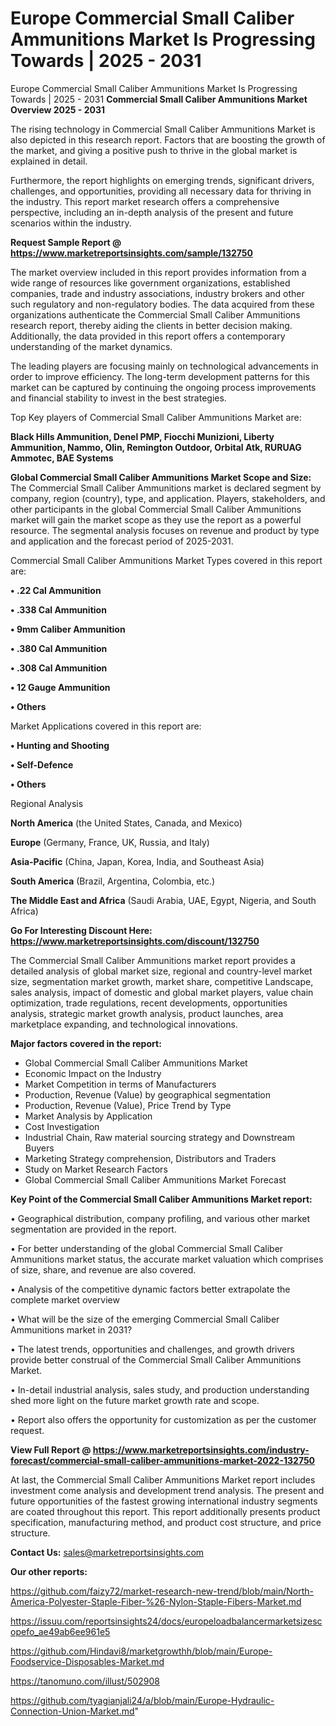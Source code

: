 # Europe Commercial Small Caliber Ammunitions Market Is Progressing Towards | 2025 - 2031
Europe Commercial Small Caliber Ammunitions Market Is Progressing Towards | 2025 - 2031
<Strong> Commercial Small Caliber Ammunitions Market Overview 2025 - 2031</strong>

The rising technology in Commercial Small Caliber Ammunitions Market is also depicted in this research report. Factors that are boosting the growth of the market, and giving a positive push to thrive in the global market is explained in detail.

Furthermore, the report highlights on emerging trends, significant drivers, challenges, and opportunities, providing all necessary data for thriving in the industry. This report market research offers a comprehensive perspective, including an in-depth analysis of the present and future scenarios within the industry.

<strong>Request Sample Report @ <a href=https://www.marketreportsinsights.com/sample/132750>https://www.marketreportsinsights.com/sample/132750</a></strong>

The market overview included in this report provides information from a wide range of resources like government organizations, established companies, trade and industry associations, industry brokers and other such regulatory and non-regulatory bodies. The data acquired from these organizations authenticate the Commercial Small Caliber Ammunitions research report, thereby aiding the clients in better decision making. Additionally, the data provided in this report offers a contemporary understanding of the market dynamics.

The leading players are focusing mainly on technological advancements in order to improve efficiency. The long-term development patterns for this market can be captured by continuing the ongoing process improvements and financial stability to invest in the best strategies.

Top Key players of Commercial Small Caliber Ammunitions Market are:

<strong>Black Hills Ammunition, Denel PMP, Fiocchi Munizioni, Liberty Ammunition, Nammo, Olin, Remington Outdoor, Orbital Atk, RURUAG Ammotec, BAE Systems</strong>

<strong><b>Global Commercial Small Caliber Ammunitions Market Scope and Size:</b></strong>
The Commercial Small Caliber Ammunitions market is declared segment by company, region (country), type, and application. Players, stakeholders, and other participants in the global Commercial Small Caliber Ammunitions market will gain the market scope as they use the report as a powerful resource. The segmental analysis focuses on revenue and product by type and application and the forecast period of 2025-2031.

Commercial Small Caliber Ammunitions Market Types covered in this report are:

<strong>• .22 Cal Ammunition

• .338 Cal Ammunition

• 9mm Caliber Ammunition

• .380 Cal Ammunition

• .308 Cal Ammunition

• 12 Gauge Ammunition

• Others</strong>

Market Applications covered in this report are:

<strong>• Hunting and Shooting

• Self-Defence

• Others</strong> 

Regional Analysis

<strong>North America</strong> (the United States, Canada, and Mexico)

<strong>Europe</strong> (Germany, France, UK, Russia, and Italy)

<strong>Asia-Pacific</strong> (China, Japan, Korea, India, and Southeast Asia)

<strong>South America</strong> (Brazil, Argentina, Colombia, etc.)

<strong>The Middle East and Africa</strong> (Saudi Arabia, UAE, Egypt, Nigeria, and South Africa)

<strong>Go For Interesting Discount Here: <a href=https://www.marketreportsinsights.com/discount/132750>https://www.marketreportsinsights.com/discount/132750</a></strong>

The Commercial Small Caliber Ammunitions market report provides a detailed analysis of global market size, regional and country-level market size, segmentation market growth, market share, competitive Landscape, sales analysis, impact of domestic and global market players, value chain optimization, trade regulations, recent developments, opportunities analysis, strategic market growth analysis, product launches, area marketplace expanding, and technological innovations.

<strong><b>Major factors covered in the report:</b></strong>
<ul>
  <li>Global Commercial Small Caliber Ammunitions Market </li>
  <li>Economic Impact on the Industry</li>
  <li>Market Competition in terms of Manufacturers</li>
  <li>Production, Revenue (Value) by geographical segmentation</li>
  <li>Production, Revenue (Value), Price Trend by Type</li>
  <li>Market Analysis by Application</li>
  <li>Cost Investigation</li>
  <li>Industrial Chain, Raw material sourcing strategy and Downstream Buyers</li>
  <li>Marketing Strategy comprehension, Distributors and Traders</li>
  <li>Study on Market Research Factors</li>
  <li>Global Commercial Small Caliber Ammunitions Market Forecast</li>
</ul>

<strong><b>Key Point of the Commercial Small Caliber Ammunitions Market report:</b></strong>

• Geographical distribution, company profiling, and various other market segmentation are provided in the report.

• For better understanding of the global Commercial Small Caliber Ammunitions market status, the accurate market valuation which comprises of size, share, and revenue are also covered.

• Analysis of the competitive dynamic factors better extrapolate the complete market overview

• What will be the size of the emerging Commercial Small Caliber Ammunitions market in 2031?

• The latest trends, opportunities and challenges, and growth drivers provide better construal of the Commercial Small Caliber Ammunitions Market.

• In-detail industrial analysis, sales study, and production understanding shed more light on the future market growth rate and scope.

• Report also offers the opportunity for customization as per the customer request.

<strong><b>View Full Report @ <a href=https://www.marketreportsinsights.com/industry-forecast/commercial-small-caliber-ammunitions-market-2022-132750>https://www.marketreportsinsights.com/industry-forecast/commercial-small-caliber-ammunitions-market-2022-132750</a></b></strong>


At last, the Commercial Small Caliber Ammunitions Market report includes investment come analysis and development trend analysis. The present and future opportunities of the fastest growing international industry segments are coated throughout this report. This report additionally presents product specification, manufacturing method, and product cost structure, and price structure.

<strong>Contact Us:</strong>
sales@marketreportsinsights.com

<strong>Our other reports:</strong>

<a href=https://github.com/faizy72/market-research-new-trend/blob/main/North-America-Polyester-Staple-Fiber-%26-Nylon-Staple-Fibers-Market.md>https://github.com/faizy72/market-research-new-trend/blob/main/North-America-Polyester-Staple-Fiber-%26-Nylon-Staple-Fibers-Market.md</a>

<a href=https://issuu.com/reportsinsights24/docs/europeloadbalancermarketsizescopefo_ae49ab6ee961e5>https://issuu.com/reportsinsights24/docs/europeloadbalancermarketsizescopefo_ae49ab6ee961e5</a>

<a href=https://github.com/Hindavi8/marketgrowthh/blob/main/Europe-Foodservice-Disposables-Market.md>https://github.com/Hindavi8/marketgrowthh/blob/main/Europe-Foodservice-Disposables-Market.md</a>

<a href=https://tanomuno.com/illust/502908>https://tanomuno.com/illust/502908</a>

<a href=https://github.com/tyagianjali24/a/blob/main/Europe-Hydraulic-Connection-Union-Market.md>https://github.com/tyagianjali24/a/blob/main/Europe-Hydraulic-Connection-Union-Market.md</a>"
